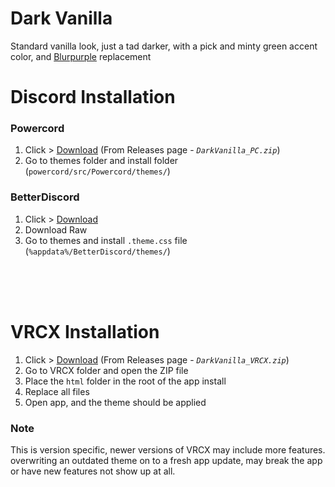 # Dark Vanilla
Standard vanilla look, just a tad darker, with a pick and minty green accent color, and [Blurpurple](https://github.com/mwittrien/BetterDiscordAddons/tree/master/Themes/BlurpleRecolor) replacement

# Discord Installation

### Powercord
1. Click > [Download](https://github.com/MintLily/Dark-Vanilla/releases/latest/download/DarkVanilla_PC.zip) (From Releases page - *`DarkVanilla_PC.zip`*)
2. Go to themes folder and install folder (`powercord/src/Powercord/themes/`)

### BetterDiscord
1. Click > [Download](https://raw.githubusercontent.com/MintLily/Dark-Vanilla/main/Discord/BetterDiscord/DarkVanilla.theme.css)
2. Download Raw
3. Go to themes and install `.theme.css` file (`%appdata%/BetterDiscord/themes/`)

<br><br><br>

# VRCX Installation

1. Click > [Download](https://github.com/MintLily/Dark-Vanilla/releases/latest/download/DarkVanilla_VRCX.zip) (From Releases page - *`DarkVanilla_VRCX.zip`*)
2. Go to VRCX folder and open the ZIP file
3. Place the `html` folder in the root of the app install
4. Replace all files
5. Open app, and the theme should be applied

### Note
This is version specific, newer versions of VRCX may include more features. overwriting an outdated theme on to a fresh app update, may break the app or have new features not show up at all.